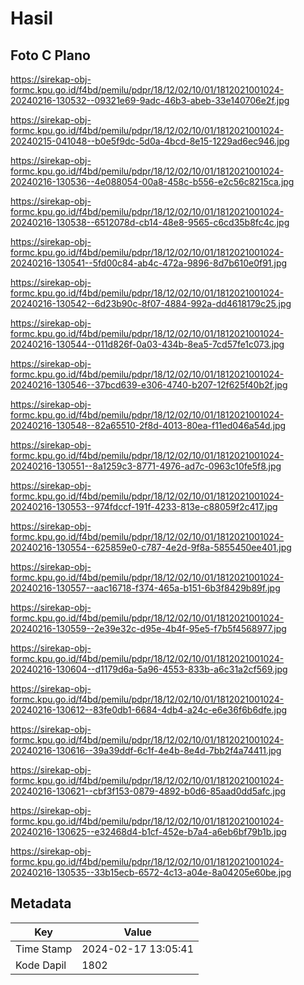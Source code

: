 # Hasil

## Foto C Plano

https://sirekap-obj-formc.kpu.go.id/f4bd/pemilu/pdpr/18/12/02/10/01/1812021001024-20240216-130532--09321e69-9adc-46b3-abeb-33e140706e2f.jpg

https://sirekap-obj-formc.kpu.go.id/f4bd/pemilu/pdpr/18/12/02/10/01/1812021001024-20240215-041048--b0e5f9dc-5d0a-4bcd-8e15-1229ad6ec946.jpg

https://sirekap-obj-formc.kpu.go.id/f4bd/pemilu/pdpr/18/12/02/10/01/1812021001024-20240216-130536--4e088054-00a8-458c-b556-e2c56c8215ca.jpg

https://sirekap-obj-formc.kpu.go.id/f4bd/pemilu/pdpr/18/12/02/10/01/1812021001024-20240216-130538--6512078d-cb14-48e8-9565-c6cd35b8fc4c.jpg

https://sirekap-obj-formc.kpu.go.id/f4bd/pemilu/pdpr/18/12/02/10/01/1812021001024-20240216-130541--5fd00c84-ab4c-472a-9896-8d7b610e0f91.jpg

https://sirekap-obj-formc.kpu.go.id/f4bd/pemilu/pdpr/18/12/02/10/01/1812021001024-20240216-130542--6d23b90c-8f07-4884-992a-dd4618179c25.jpg

https://sirekap-obj-formc.kpu.go.id/f4bd/pemilu/pdpr/18/12/02/10/01/1812021001024-20240216-130544--011d826f-0a03-434b-8ea5-7cd57fe1c073.jpg

https://sirekap-obj-formc.kpu.go.id/f4bd/pemilu/pdpr/18/12/02/10/01/1812021001024-20240216-130546--37bcd639-e306-4740-b207-12f625f40b2f.jpg

https://sirekap-obj-formc.kpu.go.id/f4bd/pemilu/pdpr/18/12/02/10/01/1812021001024-20240216-130548--82a65510-2f8d-4013-80ea-f11ed046a54d.jpg

https://sirekap-obj-formc.kpu.go.id/f4bd/pemilu/pdpr/18/12/02/10/01/1812021001024-20240216-130551--8a1259c3-8771-4976-ad7c-0963c10fe5f8.jpg

https://sirekap-obj-formc.kpu.go.id/f4bd/pemilu/pdpr/18/12/02/10/01/1812021001024-20240216-130553--974fdccf-191f-4233-813e-c88059f2c417.jpg

https://sirekap-obj-formc.kpu.go.id/f4bd/pemilu/pdpr/18/12/02/10/01/1812021001024-20240216-130554--625859e0-c787-4e2d-9f8a-5855450ee401.jpg

https://sirekap-obj-formc.kpu.go.id/f4bd/pemilu/pdpr/18/12/02/10/01/1812021001024-20240216-130557--aac16718-f374-465a-b151-6b3f8429b89f.jpg

https://sirekap-obj-formc.kpu.go.id/f4bd/pemilu/pdpr/18/12/02/10/01/1812021001024-20240216-130559--2e39e32c-d95e-4b4f-95e5-f7b5f4568977.jpg

https://sirekap-obj-formc.kpu.go.id/f4bd/pemilu/pdpr/18/12/02/10/01/1812021001024-20240216-130604--d1179d6a-5a96-4553-833b-a6c31a2cf569.jpg

https://sirekap-obj-formc.kpu.go.id/f4bd/pemilu/pdpr/18/12/02/10/01/1812021001024-20240216-130612--83fe0db1-6684-4db4-a24c-e6e36f6b6dfe.jpg

https://sirekap-obj-formc.kpu.go.id/f4bd/pemilu/pdpr/18/12/02/10/01/1812021001024-20240216-130616--39a39ddf-6c1f-4e4b-8e4d-7bb2f4a74411.jpg

https://sirekap-obj-formc.kpu.go.id/f4bd/pemilu/pdpr/18/12/02/10/01/1812021001024-20240216-130621--cbf3f153-0879-4892-b0d6-85aad0dd5afc.jpg

https://sirekap-obj-formc.kpu.go.id/f4bd/pemilu/pdpr/18/12/02/10/01/1812021001024-20240216-130625--e32468d4-b1cf-452e-b7a4-a6eb6bf79b1b.jpg

https://sirekap-obj-formc.kpu.go.id/f4bd/pemilu/pdpr/18/12/02/10/01/1812021001024-20240216-130535--33b15ecb-6572-4c13-a04e-8a04205e60be.jpg


## Metadata

| Key        | Value               |
| ---------- | ------------------- |
| Time Stamp | 2024-02-17 13:05:41 |
| Kode Dapil | 1802                |



